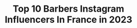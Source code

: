 ---
title: Top 10 Barbers Instagram Influencers In France in 2023
description: >-
  Find top barbers Instagram influencers in France in 2023. Most popular hashtags: #barber #barbershop #thebarberpost.
platform: Instagram
hits: 135
text_top: Discover the top-rated Instagram influencers on inBeat.
text_bottom: Our search engine holds 135 Instagram influencers like this in France for you to collaborate.
profiles:
  - username: "caiolas_barber"
    fullname: >-
      Mika Caiolas
    bio: >-
      💈 @barber_factory ✂️ sponsored by @babylisspro_eu 📩 Caiolas.m@hotmail.fr —- for an appointment 👇🏻—-
    location: "France"
    followers: 54127
    engagement: 291
    commentsToLikes: 0.023841
    id: ck1363cxm4k8z0i19q3h6laiz
    verified: false
    hashtags: "#barber, #mashiro, #picoftheday, #manicpanic"
  - username: "bilal.19_"
    fullname: >-
      Bilal
    bio: >-
      Owner —> @barber.nariko Co-founder —> @blaze_agency
    location: "France"
    followers: 37921
    engagement: 506
    commentsToLikes: 0.013497
    id: ck5ca7bnxcueq0i11kv0oi9cs
    verified: false
    hashtags: "#finale"
  - username: "johan_akan_off"
    fullname: >-
      Johan Akan
    bio: >-
      Johan . Barber | Paris 💇🏻‍♂️💇‍♂️💇🏽‍♂️💇🏿‍♂️ 👻 SNAP: jojobelek2020 ONLYFANS ACCOUNT .com/johan_akan Aka Nyx Ulric ⚔️ Ally. ✊🏿✊✊🏽✊🏼
    location: "France"
    followers: 44670
    engagement: 305
    commentsToLikes: 0.008389
    id: ckf5mkiw8u8he0j23oozr4rv8
    verified: false
    hashtags: "#jak"
  - username: "farshad_salimi7"
    fullname: >-
      farshad
    bio: >-
      💈Mr Barber💈 💈Barber shop💈 💈Haircut.Style.creatine. 💈 💈Face Cleansing.Grimm 💈 Sirjan_ Kh.khajo ✂Fully vip✂
    location: "France"
    followers: 3566
    engagement: 1413
    commentsToLikes: 0.064997
    id: ckf5mmyjiukqu0j23s5p9mhml
    verified: false
    hashtags: ""
  - username: "bledbarber"
    fullname: >-
      European In Canada 🇦🇱🇨🇦📍
    bio: >-
      MASTER BARBER PROPRIÉTAIRE DES BARBERSHOPS BLEDART à Ste-Foy et Stoneham💈prenez rendez-vous sur le site ici👇🏼
    location: "France"
    followers: 17950
    engagement: 122
    commentsToLikes: 0.045245
    id: ck5znjc0yokwg0i14tabbjxib
    verified: false
    hashtags: "#bledbarber, #barbershop, #fjwatches, #barber"
  - username: "jufthebarber"
    fullname: >-
      Julián Fuenmayor ✂️🔥🇻🇪
    bio: >-
      Professional Barber 🇻🇪 Hay niveles 🔝🔥🚀 Citas y consultas al Dm📱 TAG #jufthebarber #estilolibr
    location: "France"
    followers: 29353
    engagement: 136
    commentsToLikes: 0.094495
    id: ck15uc2x4mf6w0i19y1fregmz
    verified: false
    hashtags: "#junitoelbarber, #addictedtodopecutz, #bookorview, #barberlife"
  - username: "barbershop_lecorner"
    fullname: >-
      Le Corner Barbershop
    bio: >-
      💈1st Barber Sud Essonne 💈 🕙Ouvert de 10h/20h🕗 ☎️ 01 69 90 07 08 FB: Barbershop Le Corner 👻 barber.corner contact@barbershop-le-corner.fr
    location: "France"
    followers: 5619
    engagement: 159
    commentsToLikes: 0.006674
    id: ck5c74cz66s9t0i11cyi59xgi
    verified: false
    hashtags: ""
  - username: "hairtist_paris"
    fullname: >-
      Adrien Thomas 🇫🇷
    bio: >-
      💈 •Barber | •Formateur 📩 •Hairtist776@gmail.com 🎥 •⤵️⤵️⤵️
    location: "France"
    followers: 210797
    engagement: 511
    commentsToLikes: 0.011028
    id: ck5c65jve4rm10i11t5jpqeau
    verified: false
    hashtags: "#thebarberpost, #fade, #hairstyle, #barber"
  - username: "barber.nariko"
    fullname: >-
      Barber Nariko 🇫🇷
    bio: >-
      💈 Barber Shop 💈 🚊ligne 11 porte des Lilas (à 100 mètres du salon) ☎️01.42.00.88.93 👇Réservez en ligne 24h/24
    location: "France"
    followers: 27336
    engagement: 376
    commentsToLikes: 0.021282
    id: ck5ca7drtcuja0i11tg6v1ajt
    verified: false
    hashtags: "#barbernariko, #neymar, #hairstyle, #haircolor"
  - username: "criminal__barber"
    fullname: >-
      Vittorio Saccá ItalianBarber🇮🇹
    bio: >-
      GUYS, WE START A NEW ADVENTURE💈🇮🇹 ⭕ AMBASSADOR ⭕ @babylisspro_eu
    location: "France"
    followers: 73128
    engagement: 74
    commentsToLikes: 0.008564
    id: ck5zrbo7vwa3t0i14a5knrt4z
    verified: false
    hashtags: "#menshairstyle, #hairstylesformen, #italianstyle, #newstyle"
---